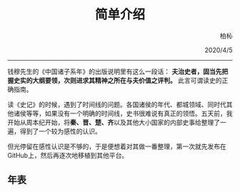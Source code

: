 # <center>简单介绍</center>

<p align=right>柏杺</p>

<p align=right>2020/4/5</p>

---

钱穆先生的《中国诸子系年》的出版说明里有这么一段话： **夫治史者，固当先把握史实的大纲要领，次则进求其精神之所在与夫价值之评判。** 此言可谓读史的正确指南。

读《史记》的时候，遇到了时间线的问题。各国诸侯的年代、都城领域、同时代其他诸侯等等，如果没有一个明确的时间线，史书很难说有真正的领悟。五天前，我开始从周本纪开始，将**秦、晋、楚、齐**以及其他大小国家的内部史事给整理了一遍，得到了一个较为感性的认识。

但光停留在感性认识是不够的，于是便想着对其做一番整理，第一次就先发布在GitHub上，然后再逐次地移植到其他平台。

## 年表
